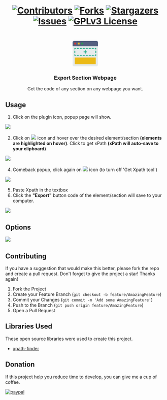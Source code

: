 <div id="top"></div>

‎<h1 align="center">[![Contributors][contributors-shield]][contributors-url]
[![Forks][forks-shield]][forks-url]
[![Stargazers][stars-shield]][stars-url]
[![Issues][issues-shield]][issues-url]
[![GPLv3 License][license-shield]][license-url]
</h1>


<!-- PROJECT LOGO -->
<br />
<div align="center">
  <a href="https://github.com/datphamvn/ExportSection">
    <img src="icons/default-64.png" alt="Logo" width="80" height="80">
  </a>

  <h3 align="center">Export Section Webpage</h3>

  <p align="center">Get the code of any section on any webpage you want.</p>
</div>

## Usage
1. Click on the plugin icon, popup page will show.

![](https://i.imgur.com/v32eNwB.png)

2. Click on ![](https://i.imgur.com/zVPh225.png) icon and hover over the desired element/section **(elements are highlighted on hover)**. Click to get xPath **(xPath will auto-save to your clipboard)** 

![](https://i.imgur.com/LfWddtP.png)

4. Comeback popup, click again on ![](https://i.imgur.com/zVPh225.png) icon (to turn off 'Get Xpath tool') 

![](https://i.imgur.com/HSTOoEE.png)

5. Paste Xpath in the textbox
6. Click the **"Export"** button code of the element/section will save to your computer.

![](https://i.imgur.com/gU6wzS3.png)


## Options
![](https://i.imgur.com/q5T832H.png)

## Contributing

If you have a suggestion that would make this better, please fork the repo and create a pull request. Don't forget to give the project a star! Thanks again!

1. Fork the Project
2. Create your Feature Branch (`git checkout -b feature/AmazingFeature`)
3. Commit your Changes (`git commit -m 'Add some AmazingFeature'`)
4. Push to the Branch (`git push origin feature/AmazingFeature`)
5. Open a Pull Request


## Libraries Used

These open source libraries were used to create this project.

* [xpath-finder](https://github.com/trembacz/xpath-finder)

## Donation
If this project help you reduce time to develop, you can give me a cup of coffee.

[![paypal](https://www.paypalobjects.com/en_US/i/btn/btn_donateCC_LG.gif)](https://www.paypal.com/paypalme/pvtd)


<!-- MARKDOWN LINKS & IMAGES -->
[contributors-shield]: https://img.shields.io/github/contributors/datphamvn/ExportSection.svg?style=for-the-badge
[contributors-url]: https://github.com/datphamvn/ExportSection/graphs/contributors
[forks-shield]: https://img.shields.io/github/forks/datphamvn/ExportSection.svg?style=for-the-badge
[forks-url]: https://github.com/datphamvn/ExportSection/network/members
[stars-shield]: https://img.shields.io/github/stars/datphamvn/ExportSection.svg?style=for-the-badge
[stars-url]: https://github.com/datphamvn/ExportSection/stargazers
[issues-shield]: https://img.shields.io/github/issues/datphamvn/ExportSection.svg?style=for-the-badge
[issues-url]: https://github.com/datphamvn/ExportSection/issues
[license-shield]: https://img.shields.io/github/license/datphamvn/ExportSection.svg?style=for-the-badge
[license-url]: https://github.com/datphamvn/ExportSection/blob/main/LICENSE
